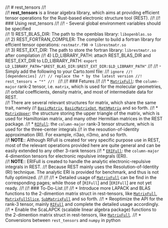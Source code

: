 //! # rest_tensors
//!                                                                                                                                                                          
//! **rest_tensors** is a linear algebra library, which aims at providing efficient tensor operations for the Rust-based electronic structure tool (REST).
//! 
//!  ### Using rest_tensors
//! 
//! - Several global environment variables should be specified  
//!   1) REST_BLAS_DIR:           The path to the openblas library: `libopenblas.so`  
//!   2) REST_FORTRAN_COMPILER:   The compiler to build a fortran library for effcient tensor operations:  `restmatr.f90` -> `librestmatr.so`  
//!   3) REST_EXT_DIR:            The path to store the fortran library: `librestmatr.so` after compilation 
//!   4) LD_LIBRARY_PATH:         attach REST_BLAS_DIR and REST_EXT_DIR to LD_LIBRARY_PATH: `export LD_LIBRARY_PATH="$REST_BLAS_DIR:$REST_EXT_DIR:$LD_LIBRARY_PATH"` 
//! 
//! - Simply add the following to your Carto.toml file:
//! ```ignore
//! [dependencies]
//! // replace the * by the latest version
//! rest_tensors = "*"
//! ```
//! 
//!  ### Fetures
//! 
//!    * [`MatrixFull`](MatrixFull): the `column-major` rank-2 tensor, i.e. `matrix`, which is used for the molecular geometries, 
//!                   orbital coefficients, density matrix, and most of intermediate data for REST.  
//! There are several relevant structures for matrix, which share the same trait, namely
//!                   [`BasicMatrix`](BasicMatrix), [`BasicMatrixOpt`](BasicMatrixOpt), [`MathMatrix`](MathMatrix) and so forth. 
//!    * [`MatrixUpper`](MatrixUpper): the structure storing the upper triangle of the matrix, which is used for Hamiltonian matrix, and many other Hermitian matrices in the REST package.
//!    * [`RIFull`](RIFull):  the `column-major` rank-3 tensor structure, which is used for the three-center integrals 
//!                   in the resoution-of-identity approximation (RI). For example, ri3ao, ri3mo, and so forth.   
//! **NOTE**:: Although RIFull is created for very specific purpose use in REST, most of the relevant operations provided here are quite general and can be easily extended to any other 3-rank tensors 
//!    * [`ERIFull`](ERIFull): the `column-major` 4-dimention tensors for electronic repulsive integrals (ERI).  
//! **NOTE**:: ERIFull is created to handle the analytic electronic-repulsive integrals in REST. 
//! Because REST mainly uses the Resolution-of-Identity (RI) technique. The analytic ERI is provided for benchmark, and thus is not fully optimized.
//! 
//! 
//!    *  Detailed usage of [`MatrixFull`](MatrixFull) can be find in the corresponding pages; while those of [`RIFull`] and [`ERIFull`] are not yet ready.
//! 
//!  ### To-Do-List
//! 
//!   * Introduce more LAPACK and BLAS functions to the 2-dimention matrix struct in rest-tensors, like [`MatrixFull`](MatrixFull), [`MatrixFullSlice`](MatrixFullSlice), [`SubMatrixFull`](SubMatrixFull) and so forth.
//!   * Reoptimize the API for the rank-3 tensor, mainly [`RIFull`](RIFull) and complete the detailed usage accordingly.
//!   * Enable the ScaLAPCK (scalable linear algebra package) functions to the 2-dimention matrix struct in rest-tensors, like [`MatrixFull`](MatrixFull).
//!   * Conversions between `rest_tensors` and `numpy` in python

